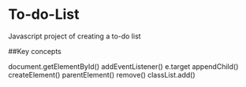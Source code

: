 # To-do-List

Javascript project of creating a to-do list

##Key concepts

document.getElementById()
addEventListener()
e.target
appendChild()
createElement()
parentElement()
remove()
classList.add()
